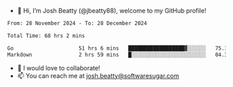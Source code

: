 - 👋 Hi, I’m Josh Beatty (@jbeatty88), welcome to my GitHub profile!

<!--START_SECTION:waka-->

```txt
From: 28 November 2024 - To: 28 December 2024

Total Time: 68 hrs 2 mins

Go                     51 hrs 6 mins   ██████████████████▓░░░░░░   75.11 %
Markdown               2 hrs 59 mins   █░░░░░░░░░░░░░░░░░░░░░░░░   04.39 %
```

<!--END_SECTION:waka-->

- 💞️ I would love to collaborate!
- 📫 You can reach me at josh.beatty@softwaresugar.com

<!---
jbeatty88/jbeatty88 is a ✨ special ✨ repository because its `README.md` (this file) appears on your GitHub profile.
You can click the Preview link to take a look at your changes.
--->
